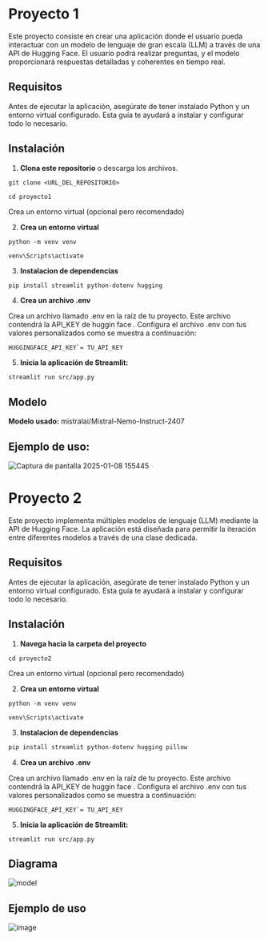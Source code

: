 
# Proyecto 1

Este proyecto consiste en crear una aplicación donde el usuario pueda interactuar con un modelo de lenguaje de gran escala (LLM) a través de una API de Hugging Face. El usuario podrá realizar preguntas, y el modelo proporcionará respuestas detalladas y coherentes en tiempo real.



## Requisitos

Antes de ejecutar la aplicación, asegúrate de tener instalado Python y un entorno virtual configurado. Esta guía te ayudará a instalar y configurar todo lo necesario.

## Instalación

1. **Clona este repositorio** o descarga los archivos.

 
```
git clone <URL_DEL_REPOSITORIO>

cd proyecto1
```

Crea un entorno virtual (opcional pero recomendado)  


2. **Crea un entorno virtual**

  

```
python -m venv venv

venv\Scripts\activate
 ```
  
  

3. **Instalacion de dependencias**

```bash
pip install streamlit python-dotenv hugging
```

4. **Crea un archivo .env**

  

Crea un archivo llamado .env en la raíz de tu proyecto. Este archivo contendrá la API_KEY de huggin face . Configura el archivo .env con tus valores personalizados como se muestra a continuación:

  
```
HUGGINGFACE_API_KEY`= TU_API_KEY
```
  
  

5. **Inicia la aplicación de Streamlit:**

```
streamlit run src/app.py

```

## Modelo

**Modelo usado:** mistralai/Mistral-Nemo-Instruct-2407 

## Ejemplo de uso:

![Captura de pantalla 2025-01-08 155445](https://github.com/user-attachments/assets/fb08152b-b4ba-401e-a5c0-7fbfce3ffb83)


# Proyecto 2

Este proyecto implementa múltiples modelos de lenguaje (LLM) mediante la API de Hugging Face. La aplicación está diseñada para permitir la iteración entre diferentes modelos a través de una clase dedicada.


## Requisitos

Antes de ejecutar la aplicación, asegúrate de tener instalado Python y un entorno virtual configurado. Esta guía te ayudará a instalar y configurar todo lo necesario.

## Instalación

1. **Navega hacia la carpeta del proyecto**

 
```
cd proyecto2
```

Crea un entorno virtual (opcional pero recomendado)  


2. **Crea un entorno virtual**

  

```
python -m venv venv

venv\Scripts\activate
 ```
  
  

3. **Instalacion de dependencias**

```bash
pip install streamlit python-dotenv hugging pillow
```

4. **Crea un archivo .env**

  

Crea un archivo llamado .env en la raíz de tu proyecto. Este archivo contendrá la API_KEY de huggin face . Configura el archivo .env con tus valores personalizados como se muestra a continuación:

  
```
HUGGINGFACE_API_KEY`= TU_API_KEY
```
  
  

5. **Inicia la aplicación de Streamlit:**

```
streamlit run src/app.py
```

## Diagrama
![model](https://github.com/user-attachments/assets/4d935bab-e6c3-4f5a-98d3-b46d411f97f5)

## Ejemplo de uso
![image](https://github.com/user-attachments/assets/3811ce5e-1501-4269-8362-5085dae9928f)

